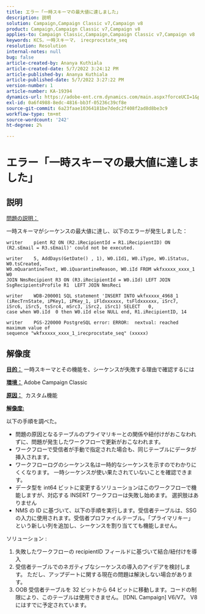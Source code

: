 ```yaml
---
title: エラー「一時スキーマの最大値に達しました」
description: 説明
solution: Campaign,Campaign Classic v7,Campaign v8
product: Campaign,Campaign Classic v7,Campaign v8
applies-to: Campaign Classic,Campaign,Campaign Classic v7,Campaign v8
keywords: KCS，一時スキーマ， irecprocstate_seq
resolution: Resolution
internal-notes: null
bug: false
article-created-by: Ananya Kuthiala
article-created-date: 5/7/2022 3:24:12 PM
article-published-by: Ananya Kuthiala
article-published-date: 5/7/2022 3:27:22 PM
version-number: 1
article-number: KA-19394
dynamics-url: https://adobe-ent.crm.dynamics.com/main.aspx?forceUCI=1&pagetype=entityrecord&etn=knowledgearticle&id=f17f99ba-19ce-ec11-a7b5-0022480a8e40
exl-id: 0a6f4988-8edc-4816-bb3f-05236c39cf8e
source-git-commit: 6a23faae10364181be7dedc2f408f2ad8d8be3c9
workflow-type: tm+mt
source-wordcount: '242'
ht-degree: 2%

---
```


# エラー「一時スキーマの最大値に達しました」

## 説明


<u>問題の説明：</u>

一時スキーマがシーケンスの最大値に達し、以下のエラーが発生しました：

```
writer    pient R2 ON (R2.iRecipientId = R1.iRecipientID) ON (R2.sEmail = R3.sEmail)' could not be executed.

writer    5, AddDays(GetDate() , 1), W0.iId1, W0.iType, W0.iStatus, W0.tsCreated, 
W0.mQuarantineText, W0.iQuarantineReason, W0.iId FROM wkfxxxxx_xxxx_1 W0  
JOIN NmsRecipient R3 ON (R3.iRecipientId = W0.iId) LEFT JOIN SsgRecipientsProfile R1  LEFT JOIN NmsReci

writer    WDB-200001 SQL statement 'INSERT INTO wkfxxxxx_4968_1 
(iRecTrnState, iPKey1, iPKey_1, iFldxxxxxx, tsFldxxxxxx, iSrc7, 
iSrc6, iSrc5, tsSrc4, mSrc3, iSrc2, iSrc1) SELECT   0, 
case when W0.iId  0 then W0.iId else NULL end, R1.iRecipientID, 14

writer    PGS-220000 PostgreSQL error: ERROR:  nextval: reached maximum value of 
sequence "wkfxxxxx_xxxx_1_irecprocstate_seq" (xxxxx)
```

## 解像度


<b><u>目的：</u></b> 一時スキーマとその機能を、シーケンスが失敗する理由で確認するには

<b><u>環境：</u></b> Adobe Campaign Classic

<b><u>原因：</u></b>  カスタム機能

<b><u>解像度:</u></b>

以下の手順を調べた。

- 問題の原因となるテーブルのプライマリキーとの関係や紐付けがおこなわれずに、問題が発生したワークフローで更新がおこなわれます。
- ワークフローで受信者が手動で指定された場合も、同じテーブルにデータが挿入されます。
- ワークフローログのシーケンス名は一時的なシーケンスを示すのでわかりにくくなります。 一時シーケンスが使い果たされていないことを確認できます。
- データ型を int64 ビットに変更するソリューションはこのワークフローで機能しますが、対応する INSERT ワークフローは失敗し始めます。 選択肢はありません
- NMS の ID に基づいて、以下の手順を実行します。受信者テーブルは、SSG の入力に使用されます。受信者プロファイルテーブル。「プライマリキー」という新しい列を追加し、シーケンスを割り当てても機能しません。


ソリューション :

1. 失敗したワークフローの recipientID フィールドに基づいて結合/紐付けを導入
2. 受信者テーブルでのネガティブなシーケンスの導入のアイデアを検討します。 ただし、アップデートに関する現在の問題は解決しない場合があります。
3. OOB 受信者テーブルを 32 ビットから 64 ビットに移動します。コードの制限により、このテーブルは使用できません。 [!DNL Campaign] V6/V7。 V8 にはすでに予定されています。
